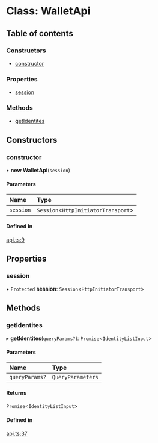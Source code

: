 # Class: WalletApi

## Table of contents

### Constructors

- [constructor](WalletApi.md#constructor)

### Properties

- [session](WalletApi.md#session)

### Methods

- [getIdentites](WalletApi.md#getidentites)

## Constructors

### constructor

• **new WalletApi**(`session`)

#### Parameters

| Name | Type |
| :------ | :------ |
| `session` | `Session`<`HttpInitiatorTransport`\> |

#### Defined in

[api.ts:9](https://gitlab.com/i3-market/code/wp3/t3.2/i3m-wallet-monorepo/-/blob/c96848d/packages/wallet-protocol-api/src/ts/api.ts#L9)

## Properties

### session

• `Protected` **session**: `Session`<`HttpInitiatorTransport`\>

## Methods

### getIdentites

▸ **getIdentites**(`queryParams?`): `Promise`<`IdentityListInput`\>

#### Parameters

| Name | Type |
| :------ | :------ |
| `queryParams?` | `QueryParameters` |

#### Returns

`Promise`<`IdentityListInput`\>

#### Defined in

[api.ts:37](https://gitlab.com/i3-market/code/wp3/t3.2/i3m-wallet-monorepo/-/blob/c96848d/packages/wallet-protocol-api/src/ts/api.ts#L37)
